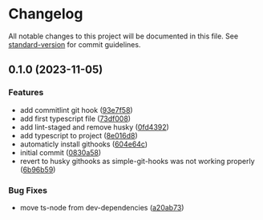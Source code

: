 # Changelog

All notable changes to this project will be documented in this file. See [standard-version](https://github.com/conventional-changelog/standard-version) for commit guidelines.

## 0.1.0 (2023-11-05)


### Features

* add commitlint git hook ([93e7f58](https://github.com/tomaszbawor/node-cli-leaven/commit/93e7f5814b10b621c80357ed8f67db6aad243308))
* add first typescript file ([73df008](https://github.com/tomaszbawor/node-cli-leaven/commit/73df008bf393b5414f86d2c8931f6b6ae37a90f8))
* add lint-staged and remove husky ([0fd4392](https://github.com/tomaszbawor/node-cli-leaven/commit/0fd4392cf3efc2e14223b25e77574db85a4d726e))
* add typescript to project ([8e016d8](https://github.com/tomaszbawor/node-cli-leaven/commit/8e016d8550ecdb90ce4818bd0ba1f73880d50b3e))
* automaticly install githooks ([604e64c](https://github.com/tomaszbawor/node-cli-leaven/commit/604e64c6204d45e7c4a14fcd0d67cced4e7b4573))
* initial commit ([0830a58](https://github.com/tomaszbawor/node-cli-leaven/commit/0830a58d1ba93b46f8fad4994831bec33441d235))
* revert to husky githooks as simple-git-hooks was not working properly ([6b96b59](https://github.com/tomaszbawor/node-cli-leaven/commit/6b96b59a0d8cfa415fec567d7d1cfd87c2dabc49))


### Bug Fixes

* move ts-node from dev-dependencies ([a20ab73](https://github.com/tomaszbawor/node-cli-leaven/commit/a20ab73a6c1cac793bac263bff2fbcee5ded09f3))
